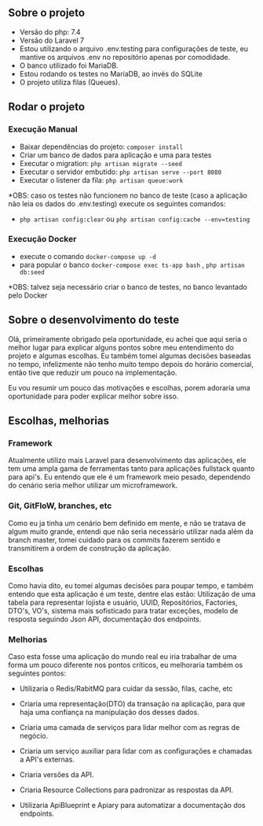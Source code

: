 ## Sobre o projeto
- Versão do php: 7.4
- Versão do Laravel 7
- Estou utilizando o arquivo .env.testing para configurações de teste, eu mantive os arquivos .env no repositório apenas por comodidade.
- O banco utilizado foi MariaDB.
- Estou rodando os testes no MariaDB, ao invés do SQLite
- O projeto utiliza filas (Queues).

## Rodar o projeto

### Execução Manual
- Baixar dependências do projeto: `composer install`
- Criar um banco de dados para aplicação e uma para testes
- Executar o migration: `php artisan migrate --seed`
- Executar o servidor embutido: `php artisan serve --port 8080`
- Executar o listener da fila: `php artisan queue:work`

*OBS: caso os testes não funcionem no banco de teste (caso a aplicação não leia os dados do .env.testing) execute os seguintes comandos:
- `php artisan config:clear` ou `php artisan config:cache --env=testing`

### Execução Docker
- execute o comando `docker-compose up -d`
- para popular o banco `docker-compose exec ts-app bash` , `php artisan db:seed`

*OBS: talvez seja necessário criar o banco de testes, no banco levantado pelo Docker

## Sobre o desenvolvimento do teste
Olá, primeiramente obrigado pela oportunidade, eu achei que aqui seria o melhor lugar para explicar alguns pontos sobre meu entendimento do projeto e algumas escolhas. Eu também tomei algumas decisões baseadas no tempo, infelizmente não tenho muito tempo depois do horário comercial, então tive que reduzir um pouco na implementação.

Eu vou resumir um pouco das motivações e escolhas, porem adoraria uma oportunidade para poder explicar melhor sobre isso.

## Escolhas, melhorias

### Framework
Atualmente utilizo mais Laravel para desenvolvimento das aplicações, ele tem uma ampla gama de ferramentas tanto para aplicações fullstack quanto para api's. Eu entendo que ele é um framework meio pesado, dependendo do cenário seria melhor utilizar um microframework.

### Git, GitFloW, branches, etc
Como eu ja tinha um cenário bem definido em mente, e não se tratava de algum muito grande, entendi que não seria necessário utilizar nada além da branch master, tomei cuidado para os commits fazerem sentido e transmitirem a ordem de construção da aplicação.

### Escolhas
Como havia dito, eu tomei algumas decisões para poupar tempo, e também entendo que esta aplicação é um teste, dentre elas estão: Utilização de uma tabela para representar lojista e usuário, UUID, Repositórios, Factories, DTO's, VO's, sistema mais sofisticado para tratar exceções, modelo de resposta seguindo Json API, documentação dos endpoints.

### Melhorias
Caso esta fosse uma aplicação do mundo real eu iria trabalhar de uma forma um pouco diferente nos pontos críticos, eu melhoraria também os seguintes pontos:

- Utilizaria o Redis/RabitMQ para cuidar da sessão, filas, cache, etc
- Criaria uma representação(DTO) da transação na aplicação, para que haja uma confiança na manipulação dos desses dados.
- Criaria uma camada de serviços para lidar melhor com as regras de negócio.

- Criaria um serviço auxiliar para lidar com as configurações e chamadas a API's externas.
- Criaria versões da API.
- Criaria Resource Collections para padronizar as respostas da API.
- Utilizaria ApiBlueprint e Apiary para automatizar a documentação dos endpoints.